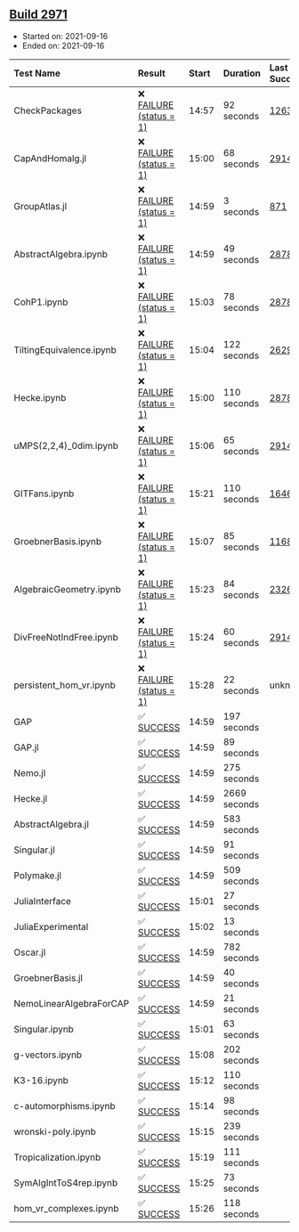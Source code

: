 ## [Build 2971](https://oscarci.mathematik.uni-kl.de/job/oscar-stable/2971/)

* Started on: 2021-09-16
* Ended on: 2021-09-16

| Test Name    | Result | Start | Duration | Last Success | First Failure |
|:-------------|:-------|:------|:---------|:-------------|:--------------|
| CheckPackages | ❌ [FAILURE (status = 1)](https://oscarci.mathematik.uni-kl.de/job/oscar-stable/2971/artifact/logs/build-2971/CheckPackages.log) | 14:57 | 92 seconds | [1263](https://oscarci.mathematik.uni-kl.de/job/oscar-stable/1263/) | [1264](https://oscarci.mathematik.uni-kl.de/job/oscar-stable/1264/) |
| CapAndHomalg.jl | ❌ [FAILURE (status = 1)](https://oscarci.mathematik.uni-kl.de/job/oscar-stable/2971/artifact/logs/build-2971/CapAndHomalg.jl.log) | 15:00 | 68 seconds | [2914](https://oscarci.mathematik.uni-kl.de/job/oscar-stable/2914/) | [2915](https://oscarci.mathematik.uni-kl.de/job/oscar-stable/2915/) |
| GroupAtlas.jl | ❌ [FAILURE (status = 1)](https://oscarci.mathematik.uni-kl.de/job/oscar-stable/2971/artifact/logs/build-2971/GroupAtlas.jl.log) | 14:59 | 3 seconds | [871](https://oscarci.mathematik.uni-kl.de/job/oscar-stable/871/) | [872](https://oscarci.mathematik.uni-kl.de/job/oscar-stable/872/) |
| AbstractAlgebra.ipynb | ❌ [FAILURE (status = 1)](https://oscarci.mathematik.uni-kl.de/job/oscar-stable/2971/artifact/logs/build-2971/AbstractAlgebra.ipynb.log) | 14:59 | 49 seconds | [2878](https://oscarci.mathematik.uni-kl.de/job/oscar-stable/2878/) | [2879](https://oscarci.mathematik.uni-kl.de/job/oscar-stable/2879/) |
| CohP1.ipynb | ❌ [FAILURE (status = 1)](https://oscarci.mathematik.uni-kl.de/job/oscar-stable/2971/artifact/logs/build-2971/CohP1.ipynb.log) | 15:03 | 78 seconds | [2878](https://oscarci.mathematik.uni-kl.de/job/oscar-stable/2878/) | [2879](https://oscarci.mathematik.uni-kl.de/job/oscar-stable/2879/) |
| TiltingEquivalence.ipynb | ❌ [FAILURE (status = 1)](https://oscarci.mathematik.uni-kl.de/job/oscar-stable/2971/artifact/logs/build-2971/TiltingEquivalence.ipynb.log) | 15:04 | 122 seconds | [2629](https://oscarci.mathematik.uni-kl.de/job/oscar-stable/2629/) | [2630](https://oscarci.mathematik.uni-kl.de/job/oscar-stable/2630/) |
| Hecke.ipynb | ❌ [FAILURE (status = 1)](https://oscarci.mathematik.uni-kl.de/job/oscar-stable/2971/artifact/logs/build-2971/Hecke.ipynb.log) | 15:00 | 110 seconds | [2878](https://oscarci.mathematik.uni-kl.de/job/oscar-stable/2878/) | [2879](https://oscarci.mathematik.uni-kl.de/job/oscar-stable/2879/) |
| uMPS(2,2,4)_0dim.ipynb | ❌ [FAILURE (status = 1)](https://oscarci.mathematik.uni-kl.de/job/oscar-stable/2971/artifact/logs/build-2971/uMPS-2-2-4-_0dim.ipynb.log) | 15:06 | 65 seconds | [2914](https://oscarci.mathematik.uni-kl.de/job/oscar-stable/2914/) | [2915](https://oscarci.mathematik.uni-kl.de/job/oscar-stable/2915/) |
| GITFans.ipynb | ❌ [FAILURE (status = 1)](https://oscarci.mathematik.uni-kl.de/job/oscar-stable/2971/artifact/logs/build-2971/GITFans.ipynb.log) | 15:21 | 110 seconds | [1646](https://oscarci.mathematik.uni-kl.de/job/oscar-stable/1646/) | [1647](https://oscarci.mathematik.uni-kl.de/job/oscar-stable/1647/) |
| GroebnerBasis.ipynb | ❌ [FAILURE (status = 1)](https://oscarci.mathematik.uni-kl.de/job/oscar-stable/2971/artifact/logs/build-2971/GroebnerBasis.ipynb.log) | 15:07 | 85 seconds | [1168](https://oscarci.mathematik.uni-kl.de/job/oscar-stable/1168/) | [1169](https://oscarci.mathematik.uni-kl.de/job/oscar-stable/1169/) |
| AlgebraicGeometry.ipynb | ❌ [FAILURE (status = 1)](https://oscarci.mathematik.uni-kl.de/job/oscar-stable/2971/artifact/logs/build-2971/AlgebraicGeometry.ipynb.log) | 15:23 | 84 seconds | [2326](https://oscarci.mathematik.uni-kl.de/job/oscar-stable/2326/) | [2327](https://oscarci.mathematik.uni-kl.de/job/oscar-stable/2327/) |
| DivFreeNotIndFree.ipynb | ❌ [FAILURE (status = 1)](https://oscarci.mathematik.uni-kl.de/job/oscar-stable/2971/artifact/logs/build-2971/DivFreeNotIndFree.ipynb.log) | 15:24 | 60 seconds | [2914](https://oscarci.mathematik.uni-kl.de/job/oscar-stable/2914/) | [2915](https://oscarci.mathematik.uni-kl.de/job/oscar-stable/2915/) |
| persistent_hom_vr.ipynb | ❌ [FAILURE (status = 1)](https://oscarci.mathematik.uni-kl.de/job/oscar-stable/2971/artifact/logs/build-2971/persistent_hom_vr.ipynb.log) | 15:28 | 22 seconds | unknown | unknown |
| GAP | ✅ [SUCCESS](https://oscarci.mathematik.uni-kl.de/job/oscar-stable/2971/artifact/logs/build-2971/GAP.log) | 14:59 | 197 seconds |  |  |
| GAP.jl | ✅ [SUCCESS](https://oscarci.mathematik.uni-kl.de/job/oscar-stable/2971/artifact/logs/build-2971/GAP.jl.log) | 14:59 | 89 seconds |  |  |
| Nemo.jl | ✅ [SUCCESS](https://oscarci.mathematik.uni-kl.de/job/oscar-stable/2971/artifact/logs/build-2971/Nemo.jl.log) | 14:59 | 275 seconds |  |  |
| Hecke.jl | ✅ [SUCCESS](https://oscarci.mathematik.uni-kl.de/job/oscar-stable/2971/artifact/logs/build-2971/Hecke.jl.log) | 14:59 | 2669 seconds |  |  |
| AbstractAlgebra.jl | ✅ [SUCCESS](https://oscarci.mathematik.uni-kl.de/job/oscar-stable/2971/artifact/logs/build-2971/AbstractAlgebra.jl.log) | 14:59 | 583 seconds |  |  |
| Singular.jl | ✅ [SUCCESS](https://oscarci.mathematik.uni-kl.de/job/oscar-stable/2971/artifact/logs/build-2971/Singular.jl.log) | 14:59 | 91 seconds |  |  |
| Polymake.jl | ✅ [SUCCESS](https://oscarci.mathematik.uni-kl.de/job/oscar-stable/2971/artifact/logs/build-2971/Polymake.jl.log) | 14:59 | 509 seconds |  |  |
| JuliaInterface | ✅ [SUCCESS](https://oscarci.mathematik.uni-kl.de/job/oscar-stable/2971/artifact/logs/build-2971/JuliaInterface.log) | 15:01 | 27 seconds |  |  |
| JuliaExperimental | ✅ [SUCCESS](https://oscarci.mathematik.uni-kl.de/job/oscar-stable/2971/artifact/logs/build-2971/JuliaExperimental.log) | 15:02 | 13 seconds |  |  |
| Oscar.jl | ✅ [SUCCESS](https://oscarci.mathematik.uni-kl.de/job/oscar-stable/2971/artifact/logs/build-2971/Oscar.jl.log) | 14:59 | 782 seconds |  |  |
| GroebnerBasis.jl | ✅ [SUCCESS](https://oscarci.mathematik.uni-kl.de/job/oscar-stable/2971/artifact/logs/build-2971/GroebnerBasis.jl.log) | 14:59 | 40 seconds |  |  |
| NemoLinearAlgebraForCAP | ✅ [SUCCESS](https://oscarci.mathematik.uni-kl.de/job/oscar-stable/2971/artifact/logs/build-2971/NemoLinearAlgebraForCAP.log) | 14:59 | 21 seconds |  |  |
| Singular.ipynb | ✅ [SUCCESS](https://oscarci.mathematik.uni-kl.de/job/oscar-stable/2971/artifact/logs/build-2971/Singular.ipynb.log) | 15:01 | 63 seconds |  |  |
| g-vectors.ipynb | ✅ [SUCCESS](https://oscarci.mathematik.uni-kl.de/job/oscar-stable/2971/artifact/logs/build-2971/g-vectors.ipynb.log) | 15:08 | 202 seconds |  |  |
| K3-16.ipynb | ✅ [SUCCESS](https://oscarci.mathematik.uni-kl.de/job/oscar-stable/2971/artifact/logs/build-2971/K3-16.ipynb.log) | 15:12 | 110 seconds |  |  |
| c-automorphisms.ipynb | ✅ [SUCCESS](https://oscarci.mathematik.uni-kl.de/job/oscar-stable/2971/artifact/logs/build-2971/c-automorphisms.ipynb.log) | 15:14 | 98 seconds |  |  |
| wronski-poly.ipynb | ✅ [SUCCESS](https://oscarci.mathematik.uni-kl.de/job/oscar-stable/2971/artifact/logs/build-2971/wronski-poly.ipynb.log) | 15:15 | 239 seconds |  |  |
| Tropicalization.ipynb | ✅ [SUCCESS](https://oscarci.mathematik.uni-kl.de/job/oscar-stable/2971/artifact/logs/build-2971/Tropicalization.ipynb.log) | 15:19 | 111 seconds |  |  |
| SymAlgIntToS4rep.ipynb | ✅ [SUCCESS](https://oscarci.mathematik.uni-kl.de/job/oscar-stable/2971/artifact/logs/build-2971/SymAlgIntToS4rep.ipynb.log) | 15:25 | 73 seconds |  |  |
| hom_vr_complexes.ipynb | ✅ [SUCCESS](https://oscarci.mathematik.uni-kl.de/job/oscar-stable/2971/artifact/logs/build-2971/hom_vr_complexes.ipynb.log) | 15:26 | 118 seconds |  |  |
